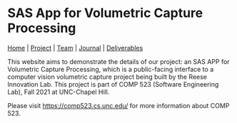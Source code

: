 # SAS App for Volumetric Capture Processing

[Home](https://teamz-comp523.github.io/vcp/index.html) | [Project](https://teamz-comp523.github.io/vcp/project.html) | [Team](https://teamz-comp523.github.io/vcp/team.html) | [Journal](https://teamz-comp523.github.io/vcp/journal.html) | [Deliverables](https://teamz-comp523.github.io/vcp/deliverables.html)

This website aims to demonstrate the details of our project: an SAS APP for Volumetric Capture Processing, which is a public-facing interface to a computer vision volumetric capture project being built by the Reese Innovation Lab. This project is part of COMP 523 (Software Engineering Lab), Fall 2021 at UNC-Chapel Hill. 

Please visit https://comp523.cs.unc.edu/ for more information about COMP 523.